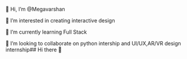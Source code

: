 👋 Hi, I’m @Megavarshan

👀 I’m interested in creating interactive design

🌱 I’m currently learning Full Stack

💞️ I’m looking to collaborate on python intership and UI/UX,AR/VR design internship## Hi there 👋
